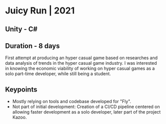 # Juicy Run | 2021
## Unity - C# #
## Duration - 8 days
First attempt at producing an hyper casual game based on researches and data analysis of trends in the hyper casual game industry. I was interested in knowing the economic viability of working on hyper casual games as a solo part-time developer, while still being a student.
## Keypoints
* Mostly relying on tools and codebase developed for "Fly".
* Not part of initial development: Creation of a CI/CD pipeline centered on allowing faster development as a solo developer, later part of the project Kazoo.